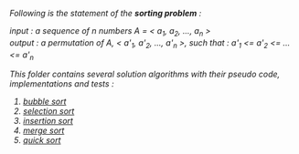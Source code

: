 <i>Following is the statement of the <b>sorting problem</b> :
<p>
input : a sequence of n numbers A = < a<sub>1</sub>, a<sub>2</sub>, ..., a<sub>n</sub> ></br>
output : a permutation of A, < a'<sub>1</sub>, a'<sub>2</sub>, ..., a'<sub>n</sub> >, such that : a'<sub>1</sub> <= a'<sub>2</sub> <= ... <= a'<sub>n</sub>

This folder contains several solution algorithms with their pseudo code, implementations and tests : 

1. [bubble sort](https://github.com/natandaniel/algorithms_in_java/tree/master/src/main/java/sort/bubble)
1. [selection sort](https://github.com/natandaniel/algorithms_in_java/tree/master/src/main/java/sort/selection)
1. [insertion sort](https://github.com/natandaniel/algorithms_in_java/tree/master/src/main/java/sort/insertion)
1. [merge sort](https://github.com/natandaniel/algorithms_in_java/tree/master/src/main/java/sort/merge)
1. [quick sort](https://github.com/natandaniel/algorithms_in_java/tree/master/src/main/java/sort/quick)



